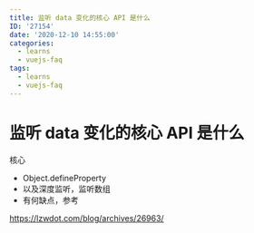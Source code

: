 ```yaml
---
title: 监听 data 变化的核心 API 是什么
ID: '27154'
date: '2020-12-10 14:55:00'
categories:
  - learns
  - vuejs-faq
tags:
  - learns
  - vuejs-faq
---
```


# 监听 data 变化的核心 API 是什么

核心

- Object.defineProperty
- 以及深度监听，监听数组
- 有何缺点，参考

https://lzwdot.com/blog/archives/26963/
 
 
 
